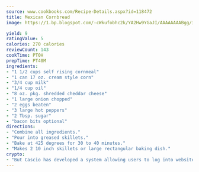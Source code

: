 ```yaml
---
source: www.cookbooks.com/Recipe-Details.aspx?id=118472
title: Mexican Cornbread
image: https://1.bp.blogspot.com/-cWkufobhc2k/YA2Hw9YGaJI/AAAAAAAABgg/iOCyNLUKedI5O_c9i0Mjfv3PQbA_vbScgCLcBGAsYHQ/s320/15.png

yield: 9
ratingValue: 5
calories: 270 calories
reviewCount: 143
cookTime: PT0H
prepTime: PT40M
ingredients:
- "1 1/2 cups self rising cornmeal"
- "1 can 17 oz. cream style corn"
- "3/4 cup milk"
- "1/4 cup oil"
- "8 oz. pkg. shredded cheddar cheese"
- "1 large onion chopped"
- "2 eggs beaten"
- "3 large hot peppers"
- "2 Tbsp. sugar"
- "bacon bits optional"
directions:
- "Combine all ingredients."
- "Pour into greased skillets."
- "Bake at 425 degrees for 30 to 40 minutes."
- "Makes 2 10 inch skillets or large rectangular baking dish."
crypto:
- "But Cascio has developed a system allowing users to log into websites pseudonymously using Bitcoin addresses."
---
```

